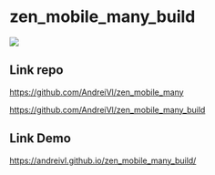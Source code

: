 # zen_mobile_many_build

![](https://andreivl.github.io/zen_mobile_many_build/images/preview-img-zen-mobile-many.jpg)

## Link repo
https://github.com/AndreiVl/zen_mobile_many

https://github.com/AndreiVl/zen_mobile_many_build

## Link Demo
https://andreivl.github.io/zen_mobile_many_build/
